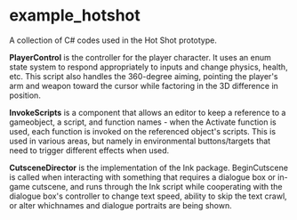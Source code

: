 # example_hotshot
A collection of C# codes used in the Hot Shot prototype.

<b>PlayerControl</b> is the controller for the player character. It uses an enum state system to respond appropriately to inputs and change physics, health, etc. This script also handles the 360-degree aiming, pointing the player's arm and weapon toward the cursor while factoring in the 3D difference in position.

<b>InvokeScripts</b> is a component that allows an editor to keep a reference to a gameobject, a script, and function names - when the Activate function is used, each function is invoked on the referenced object's scripts. This is used in various areas, but namely in environmental buttons/targets that need to trigger different effects when used.

<b>CutsceneDirector</b> is the implementation of the Ink package. BeginCutscene is called when interacting with something that requires a dialogue box or in-game cutscene, and runs through the Ink script while cooperating with the dialogue box's controller to change text speed, ability to skip the text crawl, or alter whichnames and dialogue portraits are being shown.
